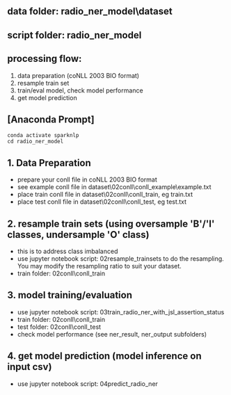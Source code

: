 ## data folder: radio_ner_model\dataset
## script folder: radio_ner_model

## processing flow:
1. data preparation (coNLL 2003 BIO format)
2. resample train set 
3. train/eval model, check model performance
4. get model prediction 

## [Anaconda Prompt]
	conda activate sparknlp
	cd radio_ner_model

## 1. Data Preparation
- prepare your conll file in coNLL 2003 BIO format
- see example conll file in dataset\02conll\conll_example\example.txt
- place train conll file in dataset\02conll\conll_train, eg train.txt
- place test conll file in dataset\02conll\conll_test, eg test.txt

## 2. resample train sets (using oversample 'B'/'I' classes, undersample 'O' class)
- this is to address class imbalanced
- use jupyter notebook script: 02resample_trainsets to do the resampling. You may modify the resampling ratio to suit your dataset.
- train folder: 02conll\conll_train

## 3. model training/evaluation
- use jupyter notebook script: 03train_radio_ner_with_jsl_assertion_status
- train folder: 02conll\conll_train
- test folder: 02conll\conll_test
- check model performance (see ner_result, ner_output subfolders)

## 4. get model prediction (model inference on input csv)
- use jupyter notebook script: 04predict_radio_ner
